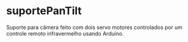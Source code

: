 # suportePanTilt
Suporte para câmera feito com dois servo motores controlados por um controle remoto infravermelho usando Arduino.
